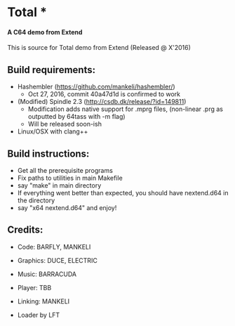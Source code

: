 # Total *
#### A C64 demo from Extend

This is source for Total demo from Extend (Released @ X'2016)

## Build requirements:
* Hashembler (https://github.com/mankeli/hashembler/)
  * Oct 27, 2016, commit 40a47d1d is confirmed to work
* (Modified) Spindle 2.3 (http://csdb.dk/release/?id=149811)
  * Modification adds native support for .mprg files, (non-linear .prg as outputted by 64tass with -m flag)
  * Will be released soon-ish
* Linux/OSX with clang++

## Build instructions:
* Get all the prerequisite programs
* Fix paths to utilities in main Makefile
* say "make" in main directory
* If everything went better than expected, you should have nextend.d64 in the directory
* say "x64 nextend.d64" and enjoy!

## Credits:

* Code: BARFLY, MANKELI
* Graphics: DUCE, ELECTRIC
* Music: BARRACUDA
* Player: TBB
* Linking: MANKELI


* Loader by LFT

